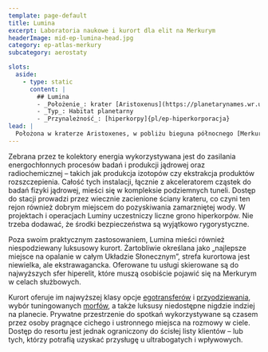 ```yaml
---
template: page-default
title: Lumina
excerpt: Laboratoria naukowe i kurort dla elit na Merkurym
headerImage: mid-ep-lumina-head.jpg
category: ep-atlas-merkury
subcategory: aerostaty

slots:
  aside:
    - type: static
      content: |
        ## Lumina
        - _Położenie_: krater [Aristoxenus](https://planetarynames.wr.usgs.gov/Feature/383) ([Merkury]{pl/ep-atlas-merkury})
        - _Typ_: Habitat planetarny
        - _Przynależność_: [hiperkorpy]{pl/ep-hiperkorporacja}
lead: |
  Położona w kraterze Aristoxenes, w pobliżu bieguna północnego [Merkurego]{pl/ep-atlas-merkury}, Lumina to niezwykła osada [hiperkorpowa](#). Znaczną część kolonii zajmują rozległe pola kolektorów słonecznych, rozmieszczone na grzbiecie licznych szczytów – zarówno naturalnych, jak i sztucznych – które pozostają nieprzerwanie oświetlone przez Słońce.
---
```

Zebrana przez te kolektory energia wykorzystywana jest do zasilania energochłonnych procesów badań i produkcji jądrowej oraz radiochemicznej – takich jak produkcja izotopów czy ekstrakcja produktów rozszczepienia. Całość tych instalacji, łącznie z akceleratorem cząstek do badań fizyki jądrowej, mieści się w kompleksie podziemnych tuneli. Dostęp do stacji prowadzi przez wiecznie zacienione ściany krateru, co czyni ten rejon również dobrym miejscem do pozyskiwania zamarzniętej wody. W projektach i operacjach Luminy uczestniczy liczne grono hiperkorpów. Nie trzeba dodawać, że środki bezpieczeństwa są wyjątkowo rygorystyczne.

Poza swoim praktycznym zastosowaniem, Lumina mieści również niespodziewany luksusowy kurort. Żartobliwie określana jako „najlepsze miejsce na opalanie w całym Układzie Słonecznym”, strefa kurortowa jest niewielka, ale ekstrawagancka. Oferowane tu usługi skierowane są do najwyższych sfer hiperelit, które muszą osobiście pojawić się na Merkurym w celach służbowych.

Kurort oferuje im najwyższej klasy opcje [egotransferów](#) i [przyodziewania](#), wybór tuningowanych [morfów](#), a także luksusy niedostępne nigdzie indziej na planecie. Prywatne przestrzenie do spotkań wykorzystywane są czasem przez osoby pragnące cichego i ustronnego miejsca na rozmowy w ciele. Dostęp do resortu jest jednak ograniczony do ścisłej listy klientów – lub tych, którzy potrafią uzyskać przysługę u ultrabogatych i wpływowych.
